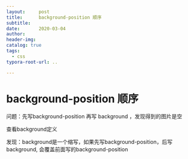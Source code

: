 ```yaml
---
layout:     post
title:      background-position 顺序
subtitle:  
date:       2020-03-04
author:     
header-img: 
catalog: true
tags:
  - css
typora-root-url: ..

---
```


# background-position 顺序

问题：先写background-position 再写 background ，发现得到的图片是空

查看background定义

发现：background是一个缩写，如果先写background-position，后写background, 会覆盖前面写的background-position